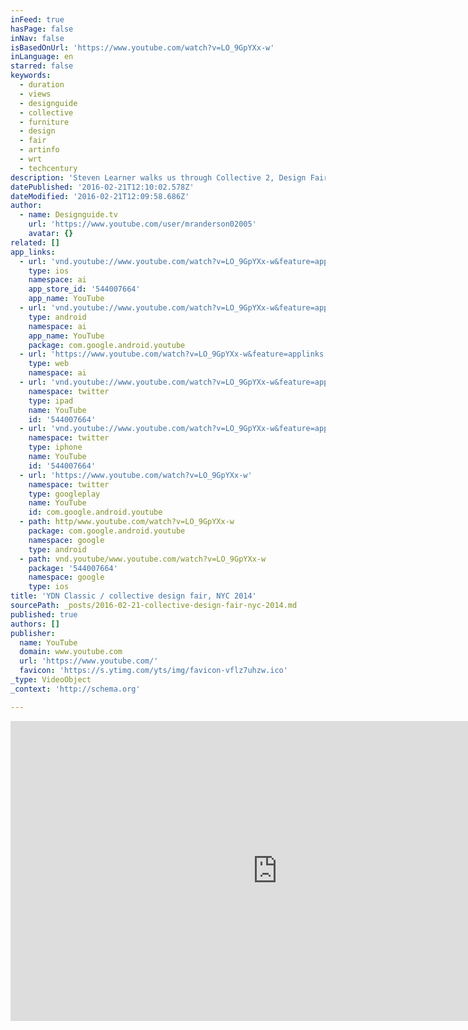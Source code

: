 ```yaml
---
inFeed: true
hasPage: false
inNav: false
isBasedOnUrl: 'https://www.youtube.com/watch?v=LO_9GpYXx-w'
inLanguage: en
starred: false
keywords:
  - duration
  - views
  - designguide
  - collective
  - furniture
  - design
  - fair
  - artinfo
  - wrt
  - techcentury
description: 'Steven Learner walks us through Collective 2, Design Fair in New York. Collective is a unique fair in that it focusses solely on collecting design, something strangely missing in the long list of New York City fairs. The combined exhibitions of the Design Academy Eindhoven and Hella Jongerius were welcome as they bring a broader perspective to the whole.'
datePublished: '2016-02-21T12:10:02.578Z'
dateModified: '2016-02-21T12:09:58.686Z'
author:
  - name: Designguide.tv
    url: 'https://www.youtube.com/user/mranderson02005'
    avatar: {}
related: []
app_links:
  - url: 'vnd.youtube://www.youtube.com/watch?v=LO_9GpYXx-w&feature=applinks'
    type: ios
    namespace: ai
    app_store_id: '544007664'
    app_name: YouTube
  - url: 'vnd.youtube://www.youtube.com/watch?v=LO_9GpYXx-w&feature=applinks'
    type: android
    namespace: ai
    app_name: YouTube
    package: com.google.android.youtube
  - url: 'https://www.youtube.com/watch?v=LO_9GpYXx-w&feature=applinks'
    type: web
    namespace: ai
  - url: 'vnd.youtube://www.youtube.com/watch?v=LO_9GpYXx-w&feature=applinks'
    namespace: twitter
    type: ipad
    name: YouTube
    id: '544007664'
  - url: 'vnd.youtube://www.youtube.com/watch?v=LO_9GpYXx-w&feature=applinks'
    namespace: twitter
    type: iphone
    name: YouTube
    id: '544007664'
  - url: 'https://www.youtube.com/watch?v=LO_9GpYXx-w'
    namespace: twitter
    type: googleplay
    name: YouTube
    id: com.google.android.youtube
  - path: http/www.youtube.com/watch?v=LO_9GpYXx-w
    package: com.google.android.youtube
    namespace: google
    type: android
  - path: vnd.youtube/www.youtube.com/watch?v=LO_9GpYXx-w
    package: '544007664'
    namespace: google
    type: ios
title: 'YDN Classic / collective design fair, NYC 2014'
sourcePath: _posts/2016-02-21-collective-design-fair-nyc-2014.md
published: true
authors: []
publisher:
  name: YouTube
  domain: www.youtube.com
  url: 'https://www.youtube.com/'
  favicon: 'https://s.ytimg.com/yts/img/favicon-vflz7uhzw.ico'
_type: VideoObject
_context: 'http://schema.org'

---
```

<iframe src="https://cdn.embedly.com/widgets/media.html?src=https%3A%2F%2Fwww.youtube.com%2Fembed%2FLO_9GpYXx-w%3Ffeature%3Doembed&amp;url=https%3A%2F%2Fwww.youtube.com%2Fwatch%3Fv%3DLO_9GpYXx-w&amp;image=https%3A%2F%2Fi.ytimg.com%2Fvi%2FLO_9GpYXx-w%2Fhqdefault.jpg&amp;key=b7d04c9b404c499eba89ee7072e1c4f7&amp;type=text%2Fhtml&amp;schema=youtube" width="854" height="480" scrolling="no" frameborder="0" allowfullscreen="allowfullscreen" style=""></iframe>